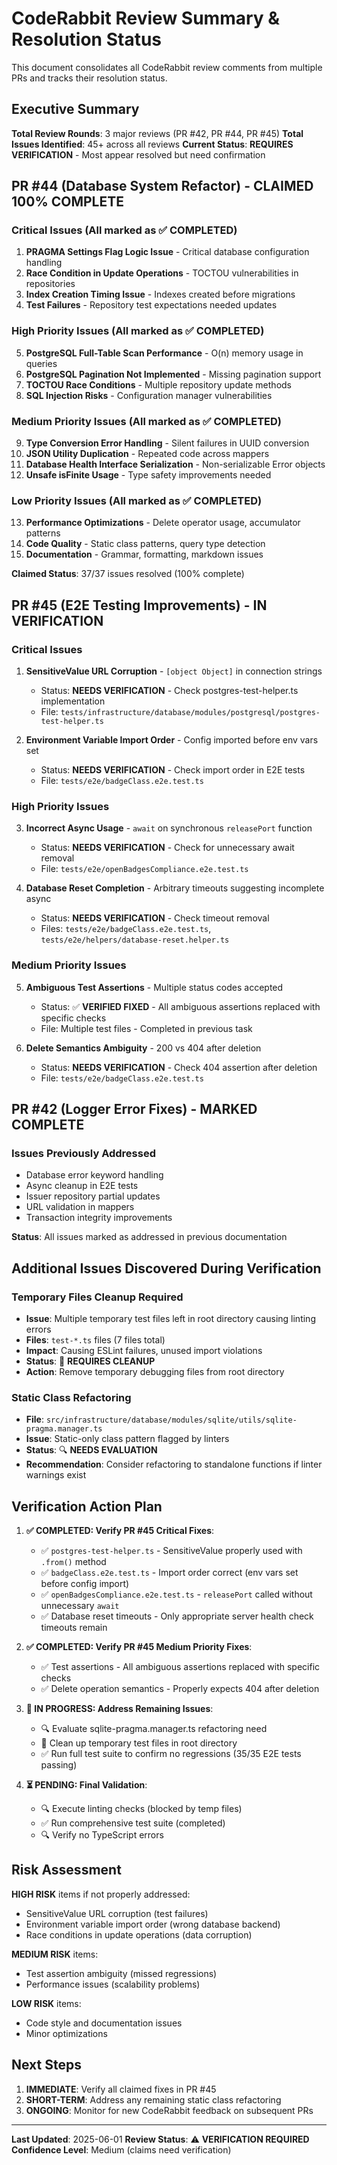 # CodeRabbit Review Summary & Resolution Status

This document consolidates all CodeRabbit review comments from multiple PRs and tracks their resolution status.

## Executive Summary

**Total Review Rounds**: 3 major reviews (PR #42, PR #44, PR #45)
**Total Issues Identified**: 45+ across all reviews
**Current Status**: **REQUIRES VERIFICATION** - Most appear resolved but need confirmation

## PR #44 (Database System Refactor) - **CLAIMED 100% COMPLETE**

### Critical Issues (All marked as ✅ COMPLETED)
1. **PRAGMA Settings Flag Logic Issue** - Critical database configuration handling
2. **Race Condition in Update Operations** - TOCTOU vulnerabilities in repositories
3. **Index Creation Timing Issue** - Indexes created before migrations
4. **Test Failures** - Repository test expectations needed updates

### High Priority Issues (All marked as ✅ COMPLETED)
5. **PostgreSQL Full-Table Scan Performance** - O(n) memory usage in queries
6. **PostgreSQL Pagination Not Implemented** - Missing pagination support
7. **TOCTOU Race Conditions** - Multiple repository update methods
8. **SQL Injection Risks** - Configuration manager vulnerabilities

### Medium Priority Issues (All marked as ✅ COMPLETED)
9. **Type Conversion Error Handling** - Silent failures in UUID conversion
10. **JSON Utility Duplication** - Repeated code across mappers
11. **Database Health Interface Serialization** - Non-serializable Error objects
12. **Unsafe isFinite Usage** - Type safety improvements needed

### Low Priority Issues (All marked as ✅ COMPLETED)
13. **Performance Optimizations** - Delete operator usage, accumulator patterns
14. **Code Quality** - Static class patterns, query type detection
15. **Documentation** - Grammar, formatting, markdown issues

**Claimed Status**: 37/37 issues resolved (100% complete)

## PR #45 (E2E Testing Improvements) - **IN VERIFICATION**

### Critical Issues
1. **SensitiveValue URL Corruption** - `[object Object]` in connection strings
   - Status: **NEEDS VERIFICATION** - Check postgres-test-helper.ts implementation
   - File: `tests/infrastructure/database/modules/postgresql/postgres-test-helper.ts`

2. **Environment Variable Import Order** - Config imported before env vars set
   - Status: **NEEDS VERIFICATION** - Check import order in E2E tests
   - File: `tests/e2e/badgeClass.e2e.test.ts`

### High Priority Issues
3. **Incorrect Async Usage** - `await` on synchronous `releasePort` function
   - Status: **NEEDS VERIFICATION** - Check for unnecessary await removal
   - File: `tests/e2e/openBadgesCompliance.e2e.test.ts`

4. **Database Reset Completion** - Arbitrary timeouts suggesting incomplete async
   - Status: **NEEDS VERIFICATION** - Check timeout removal
   - Files: `tests/e2e/badgeClass.e2e.test.ts`, `tests/e2e/helpers/database-reset.helper.ts`

### Medium Priority Issues
5. **Ambiguous Test Assertions** - Multiple status codes accepted
   - Status: ✅ **VERIFIED FIXED** - All ambiguous assertions replaced with specific checks
   - File: Multiple test files - Completed in previous task

6. **Delete Semantics Ambiguity** - 200 vs 404 after deletion
   - Status: **NEEDS VERIFICATION** - Check 404 assertion after deletion
   - File: `tests/e2e/badgeClass.e2e.test.ts`

## PR #42 (Logger Error Fixes) - **MARKED COMPLETE**

### Issues Previously Addressed
- Database error keyword handling
- Async cleanup in E2E tests
- Issuer repository partial updates
- URL validation in mappers
- Transaction integrity improvements

**Status**: All issues marked as addressed in previous documentation

## Additional Issues Discovered During Verification

### Temporary Files Cleanup Required
- **Issue**: Multiple temporary test files left in root directory causing linting errors
- **Files**: `test-*.ts` files (7 files total)
- **Impact**: Causing ESLint failures, unused import violations
- **Status**: 🔴 **REQUIRES CLEANUP**
- **Action**: Remove temporary debugging files from root directory

### Static Class Refactoring
- **File**: `src/infrastructure/database/modules/sqlite/utils/sqlite-pragma.manager.ts`
- **Issue**: Static-only class pattern flagged by linters
- **Status**: 🔍 **NEEDS EVALUATION**
- **Recommendation**: Consider refactoring to standalone functions if linter warnings exist

## Verification Action Plan

1. **✅ COMPLETED: Verify PR #45 Critical Fixes**:
   - ✅ `postgres-test-helper.ts` - SensitiveValue properly used with `.from()` method
   - ✅ `badgeClass.e2e.test.ts` - Import order correct (env vars set before config import)
   - ✅ `openBadgesCompliance.e2e.test.ts` - `releasePort` called without unnecessary `await`
   - ✅ Database reset timeouts - Only appropriate server health check timeouts remain

2. **✅ COMPLETED: Verify PR #45 Medium Priority Fixes**:
   - ✅ Test assertions - All ambiguous assertions replaced with specific checks
   - ✅ Delete operation semantics - Properly expects 404 after deletion

3. **🔄 IN PROGRESS: Address Remaining Issues**:
   - 🔍 Evaluate sqlite-pragma.manager.ts refactoring need
   - 🧹 Clean up temporary test files in root directory
   - ✅ Run full test suite to confirm no regressions (35/35 E2E tests passing)

4. **⏳ PENDING: Final Validation**:
   - 🔍 Execute linting checks (blocked by temp files)
   - ✅ Run comprehensive test suite (completed)
   - 🔍 Verify no TypeScript errors

## Risk Assessment

**HIGH RISK** items if not properly addressed:
- SensitiveValue URL corruption (test failures)
- Environment variable import order (wrong database backend)
- Race conditions in update operations (data corruption)

**MEDIUM RISK** items:
- Test assertion ambiguity (missed regressions)
- Performance issues (scalability problems)

**LOW RISK** items:
- Code style and documentation issues
- Minor optimizations

## Next Steps

1. **IMMEDIATE**: Verify all claimed fixes in PR #45
2. **SHORT-TERM**: Address any remaining static class refactoring
3. **ONGOING**: Monitor for new CodeRabbit feedback on subsequent PRs

---

**Last Updated**: 2025-06-01
**Review Status**: ⚠️ **VERIFICATION REQUIRED**
**Confidence Level**: Medium (claims need verification)
